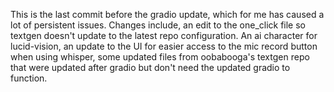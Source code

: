 This is the last commit before the gradio update, which for me has caused a lot of persistent issues.  Changes include, an edit to the one_click file so textgen doesn't update to the latest repo configuration.  An ai character for lucid-vision, an update to the UI for easier access to the mic record button when using whisper, some updated files from oobabooga's textgen repo that were updated after gradio but don't need the updated gradio to function.

